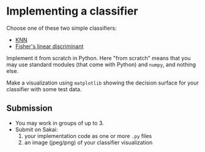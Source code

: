 # Implementing a classifier

Choose one of these two simple classifiers:

* [KNN](https://en.wikipedia.org/wiki/K-nearest_neighbors_algorithm)
* [Fisher's linear discriminant](https://en.wikipedia.org/wiki/Linear_discriminant_analysis#Fisher's_linear_discriminant)

Implement it from scratch in Python. Here "from scratch" means that you may use standard modules (that come with Python) and `numpy`, and nothing else.

Make a visualization using `matplotlib` showing the decision surface for your classifier with some test data. 

## Submission

* You may work in groups of up to 3.
* Submit on Sakai:
  1. your implementation code as one or more `.py` files
  2. an image (jpeg/png) of your classifier visualization
